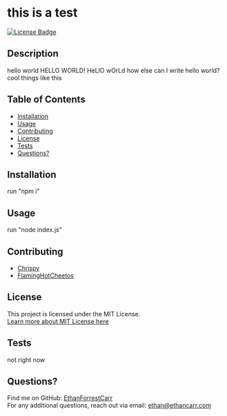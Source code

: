 # this is a test

[![License Badge](https://img.shields.io/badge/License-MIT-blue.svg)](https://opensource.org/licenses/MIT)

## Description
hello world HELLO WORLD! HeLlO wOrLd how else can I write hello world? cool things like this


## Table of Contents
- [Installation](#installation)
- [Usage](#usage)
- [Contributing](#contributing)
- [License](#license)
- [Tests](#tests)
- [Questions?](#questions)

## Installation
run "npm i"

## Usage
run "node index.js"

## Contributing
- [Chrispy](CrispyFrenchFries)
- [FlamingHotCheetos](Chester)

## License

This project is licensed under the MIT License.  
[Learn more about MIT License here](https://opensource.org/licenses/MIT)
    

## Tests
not right now

## Questions?
Find me on GitHub: [EthanForrestCarr](https://github.com/EthanForrestCarr)  
For any additional questions, reach out via email: ethan@ethancarr.com
